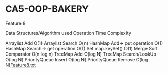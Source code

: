 # CA5-OOP-BAKERY
Feature 8

Data Structures/Algorithm used        Operation                       Time Complexity

Arraylist                             Add                             O(1)
Arraylist                             Search                          O(n)
HashMap                               Add-> put operation             O(1)
HashMap                               Search-> get operation          O(1)
Set                                   map.keySet()                    O(1)
Merge Sort                            Comparator                      O(n log n)
TreeMap                               Add                             O(log N)
TreeMap                               Search/LookUp                   O(log N)
PriorityQueue                         Insert                          O(log N)
PriorityQueue                         Remove                          O(log N)[Feature8.txt](https://github.com/SiyaSalekar/CA5-OOP-BAKERY/files/8275454/Feature8.txt)

